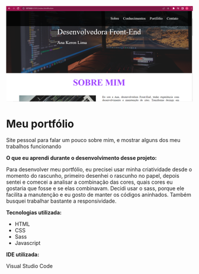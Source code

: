 <div>
  <img src="/imagens/Imagem-readme.png"/>
</div>

<h1>Meu portfólio</h1>

<p>Site pessoal para falar um pouco sobre mim, e mostrar alguns dos meu trabalhos funcionando</p>

<p><strong>O que eu aprendi durante o desenvolvimento desse projeto:</strong></p>

<p>Para desenvolver meu portfólio, eu precisei usar minha criatividade desde o momento do rascunho, primeiro desenhei o rascunho no papel, depois sentei e comecei a analisar a combinação das cores, quais cores eu gostaria que fosse e se elas combinavam. Decidi usar o sass, porque ele facilita a manutenção e eu gosto de manter os códigos aninhados. Também busquei trabalhar bastante a responsividade.</p>

<p><strong>Tecnologias utilizada:</strong></p>
<ul>
  <li>HTML</li>
  <li>CSS</li>
  <li>Sass</li>
  <li>Javascript</li>
</ul>

<p><strong>IDE utilizada:</strong></p>

<p>Visual Studio Code</p>
